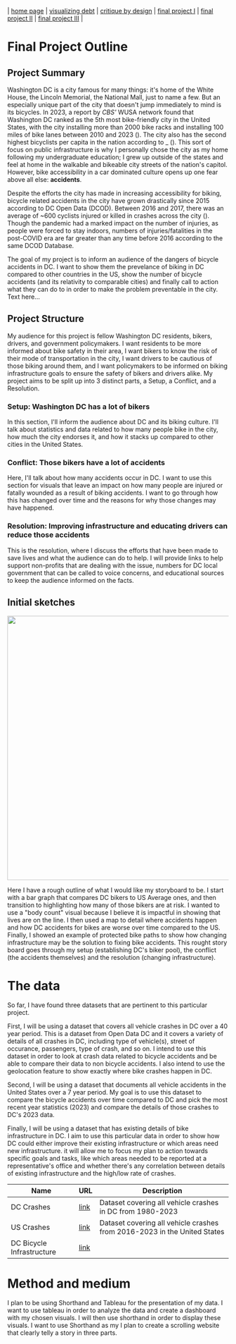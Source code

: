 | [home page](https://abhaygl.github.io/my-portfolio/) | [visualizing debt](visualizing-government-debt) | [critique by design](critique-by-design) | [final project I](final-project-part-one) | [final project II](final-project-part-two) | [final project III](final-project-part-three) |

# Final Project Outline

## Project Summary
Washington DC is a city famous for many things: it's home of the White House, the Lincoln Memorial, the National Mall, just to name a few. But an especially unique part of the city that doesn't jump immediately to mind is its bicycles. In 2023, a report by _CBS'_ WUSA network found that Washington DC ranked as the 5th most bike-friendly city in the United States, with the city installing more than 2000 bike racks and installing 100 miles of bike lanes between 2010 and 2023 (). The city also has the second highest bicyclists per capita in the nation according to _ (). This sort of focus on public infrastructure is why I personally chose the city as my home following my undergraduate education; I grew up outside of the states and feel at home in the walkable and bikeable city streets of the nation's capitol. However, bike accessibility in a car dominated culture opens up one fear above all else: **accidents**. 

Despite the efforts the city has made in increasing accessibility for biking, bicycle related accidents in the city have grown drastically since 2015 according to DC Open Data (DCOD). Between 2016 and 2017, there was an average of ~600 cyclists injured or killed in crashes across the city (). Though the pandemic had a marked impact on the number of injuries, as people were forced to stay indoors, numbers of injuries/fatalities in the post-COVID era are far greater than any time before 2016 according to the same DCOD Database.

The goal of my project is to inform an audience of the dangers of bicycle accidents in DC. I want to show them the prevelance of biking in DC compared to other countries in the US, show the number of bicycle accidents (and its relativity to comparable cities) and finally call to action what they can do to in order to make the problem preventable in the city.
Text here...

## Project Structure
My audience for this project is fellow Washington DC residents, bikers, drivers, and government policymakers. I want residents to be more informed about bike safety in their area, I want bikers to know the risk of their mode of transportation in the city, I want drivers to be cautious of those biking around them, and I want policymakers to be informed on biking infrastructure goals to ensure the safety of bikers and drivers alike. My project aims to be split up into 3 distinct parts, a Setup, a Conflict, and a Resolution.

### Setup: Washington DC has a lot of bikers
In this section, I'll inform the audience about DC and its biking culture. I'll talk about statistics and data related to how many people bike in the city, how much the city endorses it, and how it stacks up compared to other cities in the United States.

### Conflict: Those bikers have a lot of accidents
Here, I'll talk about how many accidents occur in DC. I want to use this section for visuals that leave an impact on how many people are injured or fatally wounded as a result of biking accidents. I want to go through how this has changed over time and the reasons for why those changes may have happened.

### Resolution: Improving infrastructure and educating drivers can reduce those accidents
This is the resolution, where I discuss the efforts that have been made to save lives and what the audience can do to help. I will provide links to help support non-profits that are dealing with the issue, numbers for DC local government that can be called to voice concerns, and educational sources to keep the audience informed on the facts.

## Initial sketches
<img src="https://github.com/abhaygl/my-portfolio/assets/153397962/72ac2e4b-1641-46bd-a161-ec86293faf5d" width="600"/>

Here I have a rough outline of what I would like my storyboard to be. I start with a bar graph that compares DC bikers to US Average ones, and then transition to highlighting how many of those bikers are at risk. I wanted to use a "body count" visual because I believe it is impactful in showing that lives are on the line. I then used a map to detail where accidents happen and how DC accidents for bikes are worse over time compared to the US. Finally, I showed an example of protected bike paths to show how changing infrastructure may be the solution to fixing bike accidents. This rought story board goes through my setup (establishing DC's biker pool), the conflict (the accidents themselves) and the resolution (changing infrastructure).

# The data
So far, I have found three datasets that are pertinent to this particular project. 

First, I will be using a dataset that covers all vehicle crashes in DC over a 40 year period. This is a dataset from Open Data DC and it covers a variety of details of all crashes in DC, including type of vehicle(s), street of occurance, passengers, type of crash, and so on. I intend to use this dataset in order to look at crash data related to bicycle accidents and be able to compare their data to non bicycle accidents. I also intend to use the geolocation feature to show exactly where bike crashes happen in DC.

Second, I will be using a dataset that documents all vehicle accidents in the United States over a 7 year period. My goal is to use this dataset to compare the bicycle accidents over time compared to DC and pick the most recent year statistics (2023) and compare the details of those crashes to DC's 2023 data.

Finally, I will be using a dataset that has existing details of bike infrastructure in DC. I aim to use this particular data in order to show how DC could either improve their existing infrastructure or which areas need new infrastructure. it will allow me to focus my plan to action towards specific goals and tasks, like which areas needed to be reported at a representative's office and whether there's any correlation between details of existing infrastructure and the high/low rate of crashes.

| Name | URL | Description |
|------|-----|-------------|
|DC Crashes|[link](https://drive.google.com/file/d/11mqYpu4E-EDNWpcAJxsB57n9ecWrO2GM/view?usp=sharing)|Dataset covering all vehicle crashes in DC from 1980-2023|
|US Crashes|[link](https://drive.google.com/file/d/1PvU9uiMnuJVHE_l20ixaJJx1ZFkg8eUQ/view?usp=sharing)|Dataset covering all vehicle crashes from 2016-2023 in the United States|
|DC Bicycle Infrastructure|[link](https://drive.google.com/file/d/1y5LWmp3fRKEX-UNYMVJdEcs-MoROqkSU/view?usp=sharing)|             |

# Method and medium
I plan to be using Shorthand and Tableau for the presentation of my data. I want to use tableau in order to analyze the data and create a dashboard with my chosen visuals. I will then use shorthand in order to display these visuals. I want to use Shorthand as my I plan to create a scrolling website that clearly telly a story in three parts.
